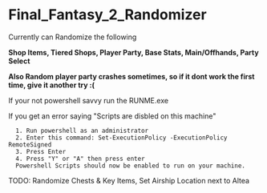 # Final_Fantasy_2_Randomizer

Currently can Randomize the following 

**Shop Items, Tiered Shops, Player Party, Base Stats, Main/Offhands, Party Select**

**Also Random player party crashes sometimes, so if it dont work the first time, give it another try :(**


If your not powershell savvy run the RUNME.exe

If you get an error saying "Scripts are disbled on this machine"

      1. Run powershell as an administrator
      2. Enter this command: Set-ExecutionPolicy -ExecutionPolicy RemoteSigned
      3. Press Enter
      4. Press "Y" or "A" then press enter
      Powershell Scripts should now be enabled to run on your machine.
      
TODO: Randomize Chests & Key Items, Set Airship Location next to Altea

